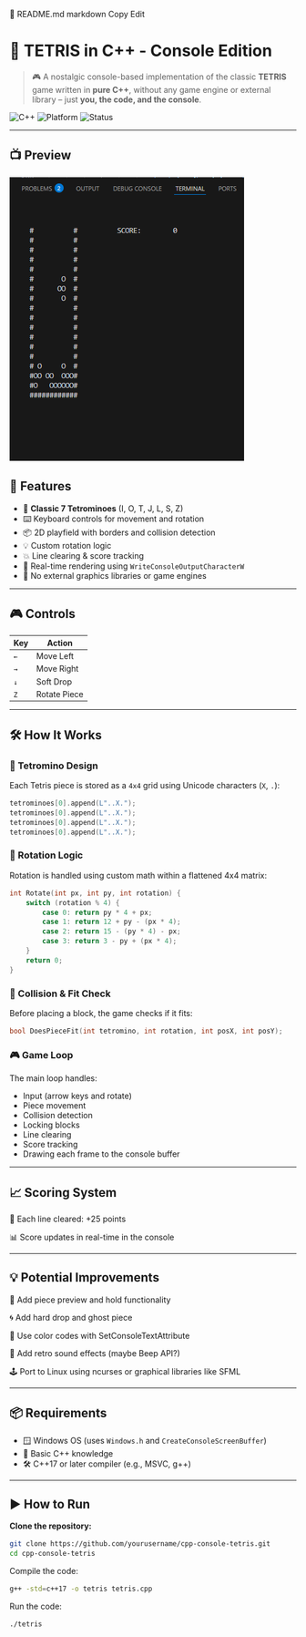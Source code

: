 📘 README.md
markdown
Copy
Edit
# 🧱 TETRIS in C++ - Console Edition

> 🎮 A nostalgic console-based implementation of the classic **TETRIS** game written in **pure C++**, without any game engine or external library – just **you, the code, and the console**.

![C++](https://img.shields.io/badge/C%2B%2B-17-blue.svg)
![Platform](https://img.shields.io/badge/Platform-Windows-blue)
![Status](https://img.shields.io/badge/status-Playable-brightgreen)

---

## 📺 Preview

![Gameplay Preview](assets/tertris.png)


## 🚀 Features

- 🔷 **Classic 7 Tetrominoes** (I, O, T, J, L, S, Z)
- ⌨️ Keyboard controls for movement and rotation
- 📦 2D playfield with borders and collision detection
- 💡 Custom rotation logic
- 💥 Line clearing & score tracking
- 🧠 Real-time rendering using `WriteConsoleOutputCharacterW`
- 💯 No external graphics libraries or game engines

---

## 🎮 Controls

| Key       | Action         |
|-----------|----------------|
| `←`       | Move Left      |
| `→`       | Move Right     |
| `↓`       | Soft Drop      |
| `Z`       | Rotate Piece   |

---


## 🛠️ How It Works

### 🧱 Tetromino Design
Each Tetris piece is stored as a `4x4` grid using Unicode characters (`X`, `.`):

```cpp
tetrominoes[0].append(L"..X.");
tetrominoes[0].append(L"..X.");
tetrominoes[0].append(L"..X.");
tetrominoes[0].append(L"..X.");
```

### 🔄 Rotation Logic
Rotation is handled using custom math within a flattened 4x4 matrix:

```cpp
int Rotate(int px, int py, int rotation) {
    switch (rotation % 4) {
        case 0: return py * 4 + px;
        case 1: return 12 + py - (px * 4);
        case 2: return 15 - (py * 4) - px;
        case 3: return 3 - py + (px * 4);
    }
    return 0;
}
```

### 🧠 Collision & Fit Check
Before placing a block, the game checks if it fits:

```cpp
bool DoesPieceFit(int tetromino, int rotation, int posX, int posY);
```

### 🎮 Game Loop
The main loop handles:
- Input (arrow keys and rotate)
- Piece movement
- Collision detection
- Locking blocks
- Line clearing
- Score tracking
- Drawing each frame to the console buffer

---



## 📈 Scoring System

🧱 Each line cleared: +25 points

📊 Score updates in real-time in the console

---



## 💡 Potential Improvements
🧪 Add piece preview and hold functionality

🌀 Add hard drop and ghost piece

🎨 Use color codes with SetConsoleTextAttribute

🎵 Add retro sound effects (maybe Beep API?)

🕹️ Port to Linux using ncurses or graphical libraries like SFML

---



## 📦 Requirements

- 🪟 Windows OS (uses `Windows.h` and `CreateConsoleScreenBuffer`)
- 🧠 Basic C++ knowledge
- 🛠️ C++17 or later compiler (e.g., MSVC, g++)

---

## ▶️ How to Run

**Clone the repository:**
```bash
git clone https://github.com/yourusername/cpp-console-tetris.git
cd cpp-console-tetris
```

Compile the code:
```bash
g++ -std=c++17 -o tetris tetris.cpp
```

Run the code:
```bash
./tetris
```
